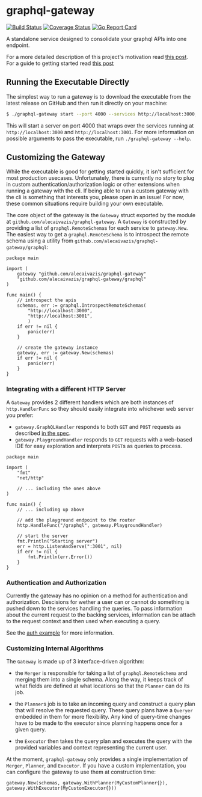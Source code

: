 # graphql-gateway

[![Build Status](https://travis-ci.com/AlecAivazis/graphql-gateway.svg?branch=master)](https://travis-ci.com/AlecAivazis/graphql-gateway) [![Coverage Status](https://coveralls.io/repos/github/AlecAivazis/graphql-gateway/badge.svg?branch=master)](https://coveralls.io/github/AlecAivazis/graphql-gateway?branch=master) [![Go Report Card](https://goreportcard.com/badge/github.com/alecaivazis/graphql-gateway)](https://goreportcard.com/report/github.com/alecaivazis/graphql-gateway)

A standalone service designed to consolidate your graphql APIs into one endpoint.

For a more detailed description of this project's
motivation read [this post](). For a guide to getting started read [this post]()

## Running the Executable Directly

The simplest way to run a gateway is to download the executable
from the latest release on GitHub and then run it directly on
your machine:

```bash
$ ./graphql-gateway start --port 4000 --services http://localhost:3000,http://localhost:3001
```

This will start a server on port 4000 that wraps over the services
running at `http://localhost:3000` and `http://localhost:3001`. For more information on possible
arguments to pass the executable, run `./graphql-gateway --help`.

## Customizing the Gateway

While the executable is good for getting started quickly, it isn't sufficient for
most production usecases. Unfortunately, there is currently no story to plug in custom
authentication/authorization logic or other extensions when running a gateway with the
cli. If being able to run a custom gateway with the cli is something that interests you,
please open in an issue! For now, these common situations require building your own executable.

The core object of the gateway is the `Gateway` struct exported by the module at
`github.com/alecaivazis/graphql-gateway`. A `Gateway` is constructed by providing
a list of `graphql.RemoteSchema`s for each service to `gateway.New`. The easiest way to
get a `graphql.RemoteSchema` is to introspect the remote schema using a utility from
`github.com/alecaivazis/graphql-gateway/graphql`:

```golang
package main

import (
	gateway "github.com/alecaivazis/graphql-gateway"
	"github.com/alecaivazis/graphql-gateway/graphql"
)

func main() {
	// introspect the apis
	schemas, err := graphql.IntrospectRemoteSchemas(
		"http://localhost:3000",
		"http://localhost:3001",
    	)
	if err != nil {
		panic(err)
	}

	// create the gateway instance
	gateway, err := gateway.New(schemas)
	if err != nil {
		panic(err)
	}
}
```

### Integrating with a different HTTP Server

A `Gateway` provides 2 different handlers which are both instances of `http.HandlerFunc` so they should easily 
integrate into whichever web server you prefer:

- `gateway.GraphQLHandler` responds to both `GET` and `POST` requests as described
  [in the spec](https://graphql.org/learn/serving-over-http/).
- `gateway.PlaygroundHandler` responds to `GET` requests with a web-based IDE for easy exploration
  and interprets `POST`s as queries to process.

```golang
package main

import (
	"fmt"
	"net/http"

	// ... including the ones above
)

func main() {
	// ... including up above

	// add the playground endpoint to the router
	http.HandleFunc("/graphql", gateway.PlaygroundHandler)

	// start the server
	fmt.Println("Starting server")
	err = http.ListenAndServe(":3001", nil)
	if err != nil {
		fmt.Println(err.Error())
	}
}
```

### Authentication and Authorization

Currently the gateway has no opinion on a method for authentication and authorization.
Descisions for wether a user can or cannot do something is pushed down to the services
handling the queries. To pass information about the current request to the backing
services, information can be attach to the request context and then used when executing
a query.

See the [auth example](./examples/auth) for more information.

### Customizing Internal Algorithms

The `Gateway` is made up of 3 interface-driven algorithm:

- the `Merger` is responsible for taking a list of `graphql.RemoteSchema` and merging them into
  a single schema. Along the way, it keeps track of what fields are defined at what locations so
  that the `Planner` can do its job.

- the `Planner`s job is to take an incoming query and construct a query plan that will resolve
  the requested query. These query plans have a `Queryer` embedded in them for more flexibility.
  Any kind of query-time changes have to be made to the executor since planning happens once for
  a given query.

- the `Executor` then takes the query plan and executes the query with the provided variables
  and context representing the current user.

At the moment, `graphql-gateway` only provides a single implementation of `Merger`, `Planner`, and
`Executor`. If you have a custom implementation, you can configure the gateway to use them at
construction time:

```golang
gateway.New(schemas, gateway.WithPlanner(MyCustomPlanner{}), gateway.WithExecutor(MyCustomExecutor{}))
```
